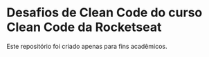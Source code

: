 # Desafios de Clean Code do curso Clean Code da Rocketseat

Este repositório foi criado apenas para fins acadêmicos.
